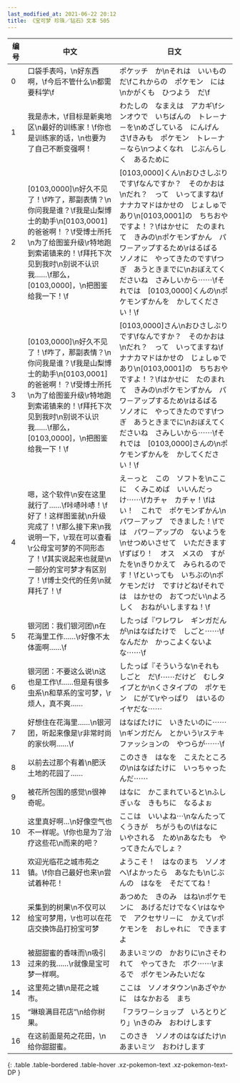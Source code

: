```yaml
---
last_modified_at: 2021-06-22 20:12
title: 《宝可梦 珍珠／钻石》文本 505
---
```

| 编号 | 中文 | 日文 |
| ---- | ---- | ---- |
| 0 | 口袋手表吗，\n好东西啊，\f今后不管什么\n都需要科学\f | ポケッチ　か\nそれは　いいもの　だ\fこれからの　ポケモン　には\nかがくも　ひつよう　だ\f |
| 1 | 我是赤木，\f目标是新奥地区\n最好的训练家！\f你也是训练家的话，\n也要为了自己不断变强啊！ | わたしの　なまえは　アカギ\fシンオウで　いちばんの　トレ－ナ－を\nめざしている　にんげん　さ\fきみも　ポケモン　トレ－ナ－なら\nつよくなれ　じぶんらしく　あるために |
| 2 | [0103,0000]\n好久不见了！\f咋了，那副表情？\n你问我是谁？\f我是山梨博士的助手\n[0103,0001]的爸爸啊！？\f受博士所托\n为了给图鉴升级\r特地跑到索诺镇来的！\f拜托下次见到我时\n别说不认识我……\f那么，[0103,0000]，\n把图鉴给我一下！\f | [0103,0000]くん\nおひさしぶりです\fなんですか？　そのかおは\nだれ？　って　いってますね\fナナカマドはかせの　じょしゅであり\n[0103,0001]の　ちちおや　ですよ！？\fはかせに　たのまれて　きみの\nポケモンずかん　パワ－アップするため\rはるばる　ソノオに　やってきたのです\fつぎ　あうときまでに\nおぼえてくださいね　さみしいから⋯⋯\fそれでは　[0103,0000]くんの\nポケモンずかんを　かしてください！\f |
| 3 | [0103,0000]\n好久不见了！\f咋了，那副表情？\n你问我是谁？\f我是山梨博士的助手\n[0103,0001]的爸爸啊！？\f受博士所托\n为了给图鉴升级\r特地跑到索诺镇来的！\f拜托下次见到我时\n别说不认识我……\f那么，[0103,0000]，\n把图鉴给我一下！\f | [0103,0000]さん\nおひさしぶりです\fなんですか？　そのかおは\nだれ？　って　いってますね\fナナカマドはかせの　じょしゅであり\n[0103,0001]の　ちちおや　ですよ！？\fはかせに　たのまれて　きみの\nポケモンずかん　パワ－アップするため\rはるばる　ソノオに　やってきたのです\fつぎ　あうときまでに\nおぼえてくださいね　さみしいから⋯⋯\fそれでは　[0103,0000]さんの\nポケモンずかんを　かしてください！\f |
| 4 | 嗯，这个软件\n安在这里就行了……\f咔哧咔哧！\f好了！这样图鉴就\n升级完成了！\f那么接下来\n我说明一下，\r现在可以查看\r公母宝可梦的不同形态了！\f其实说起来也就是\n一部分的宝可梦才有区别了！\f博士交代的任务\n就拜托了！\f | え－っと　この　ソフトを\nここに　くみこめば　いいんだっけ⋯⋯\fカチャ　カチャ！\fはい！　これで　ポケモンずかん\nパワ－アップ　できました！\fでは　パワ－アップの　ないようを\nせつめいさせて　いただきます\fずばり！　オス　メスの　すがたを\nきりかえて　みられるのです！\fといっても　いちぶの\nポケモンだけ　ですけどね\fそれでは　はかせの　おてつだい\nよろしく　おねがいしますね！\f |
| 5 | 银河团：我们银河团\n在花海里工作……\r好像不太体面啊……\f | したっぱ『ワレワレ　ギンガだんが\nはなばたけで　しごと⋯⋯\fなんだか　かっこよくないよな⋯⋯\f |
| 6 | 银河团：不要这么说\n这也是工作\f……但是有很多虫系\n和草系的宝可梦，\r烦人，真不爽…… | したっぱ『そういうな\nそれも　しごと　だ\f⋯⋯だけど　むしタイプとか\nくさタイプの　ポケモン　にがて\rやっぱり　はいるの　イヤだな⋯⋯ |
| 7 | 好想住在花海里……\n银河团，听起来像是\r非常时尚的家伙啊……\f | はなばたけに　いきたいのに⋯⋯\nギンガだん　とかいう\rステキ　ファッションの　やつらが⋯⋯\f |
| 8 | 以前去过那个有着\n肥沃土地的花园了…… | このさき　はなを　こえたところの\nはなばたけに　いっちゃったんだ⋯⋯ |
| 9 | 被花所包围的感觉\n很神奇呢。 | はなに　かこまれていると\nふしぎぃな　きもちに　なるよぉ |
| 10 | 这里真好啊…\n好像空气也不一样呢。\f你也是为了治疗这些花\n而来的吧？ | ここは　いいよね⋯\nなんたって　くうきが　ちがうもの\fはなに　いやされる　ため\nあなたも　やってきたんでしょ？ |
| 11 | 欢迎光临花之城市苑之镇。\f你自己最好也来\n尝试着种花！ | ようこそ！　はなのまち　ソノオへ\fよかったら　あなたも\nじぶんの　はなを　そだててね！ |
| 12 | 采集到的树果\n不仅可以给宝可梦用，\r也可以在花店交换饰品打扮宝可梦 | あつめた　きのみ　はね\nポケモンに　あげるだけでなく\rはなやで　アクセサリ－に　かえて\rポケモンを　おしゃれに　できますよ |
| 13 | 被甜甜蜜的香味而\n吸引过来的我……\r就像是宝可梦一样啊。 | あまいミツの　かおりに\nさそわれて　やってきた　ボク⋯⋯\rまるで　ポケモンみたいだな |
| 14 | 这里苑之镇\n是花之城市。 | ここは　ソノオタウン\nあざやかに　はなかおる　まち |
| 15 | “琳琅满目花店”\n给你树果。 | 「フラワ－ショップ　いろとりどり」\nきのみ　おわけします |
| 16 | 在这前面是苑之花田，\n给你甜甜蜜。 | このさき　ソノオのはなばたけ\nあまいミツ　おわけします |
{: .table .table-bordered .table-hover .xz-pokemon-text .xz-pokemon-text-DP }